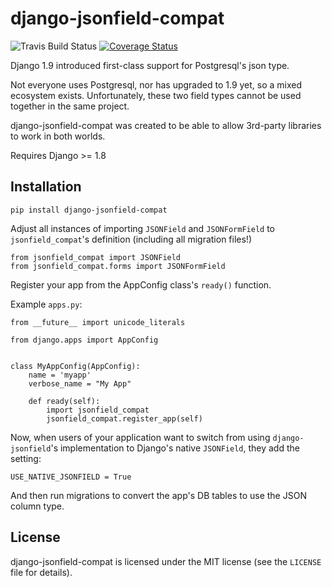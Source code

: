 django-jsonfield-compat
=======================

![Travis Build Status](https://travis-ci.org/kbussell/django-jsonfield-compat.svg?branch=master)
[![Coverage Status](https://coveralls.io/repos/github/kbussell/django-jsonfield-compat/badge.svg?branch=master)](https://coveralls.io/github/kbussell/django-jsonfield-compat?branch=master)

Django 1.9 introduced first-class support for Postgresql's json type. 

Not everyone uses Postgresql, nor has upgraded to 1.9 yet, so a mixed ecosystem exists. 
Unfortunately, these two field types cannot be used together in the same project.

django-jsonfield-compat was created to be able to allow 3rd-party libraries to work in both worlds.

Requires Django >= 1.8

Installation
------------

`pip install django-jsonfield-compat`

Adjust all instances of importing `JSONField` and `JSONFormField` to `jsonfield_compat`'s definition (including all migration files!)

```
from jsonfield_compat import JSONField
from jsonfield_compat.forms import JSONFormField
```

Register your app from the AppConfig class's `ready()` function.

Example `apps.py`:

```
from __future__ import unicode_literals

from django.apps import AppConfig


class MyAppConfig(AppConfig):
    name = 'myapp'
    verbose_name = "My App"

    def ready(self):
        import jsonfield_compat
        jsonfield_compat.register_app(self)
```


Now, when users of your application want to switch from using `django-jsonfield`'s implementation 
to Django's native `JSONField`, they add the setting:

```
USE_NATIVE_JSONFIELD = True
```

And then run migrations to convert the app's DB tables to use the JSON column type.


License
-------

django-jsonfield-compat is licensed under the MIT license (see the `LICENSE` file for details).
